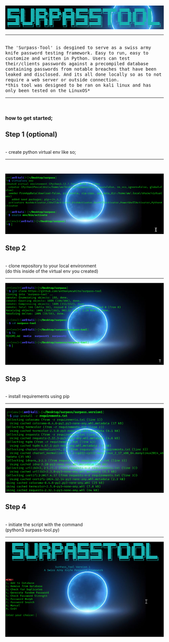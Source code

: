![logox.png](https://github.com/anthonymcwhite/surpass-tool/blob/main/media/logoX.png)
<hr noshadow>
<br>
<tt>The 'Surpass-Tool' is desgined to serve as a swiss army knife password testing framework. Easy to run, easy to customize and written in Python. Users can test their/clients passwords against a precompiled database containing passwords from notable breaches that have been leaked and disclosed. And its all done locally so as to not require a web server or outside connection.</tt><br>
<tt>*this tool was designed to be ran on kali linux and has only been tested on the LinuxOS*</tt>
<br>
<hr noshade>
<br>

### how to get started; <br>
## Step 1 (optional)
<br>
- create python virtual env like so; 
<hr noshade>
<br>

![instructions1.png](https://github.com/anthonymcwhite/surpass-tool/blob/main/media/instructions1.png)
<br> 
## Step 2
<br>
- clone repository to your local environment<br>
(do this inside of the virtual env you created)
<hr noshade>

![instructions2.png](https://github.com/anthonymcwhite/surpass-tool/blob/main/media/instructions2.png)
<br>
## Step 3
<br>
- install requirements using pip
<hr noshade>

![instructions3.png](https://github.com/anthonymcwhite/surpass-tool/blob/main/media/instructions3.png)

## Step 4
<br>
- initiate the script with the command<br>
(python3 surpass-tool.py)
<hr noshade>

![instructions4.png](https://github.com/anthonymcwhite/surpass-tool/blob/main/media/instructions4.png)

